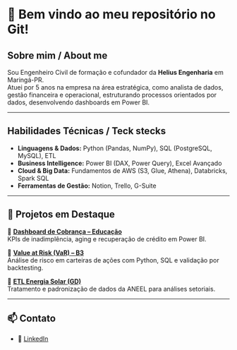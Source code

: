 # 👋 Bem vindo ao meu repositório no Git!

## Sobre mim / About me
Sou Engenheiro Civil de formação e cofundador da **Helius Engenharia** em Maringá-PR.  
Atuei por 5 anos na empresa na área estratégica, como analista de dados, gestão financeira e operacional, estruturando processos orientados por dados, desenvolvendo dashboards em Power BI. 

---

## Habilidades Técnicas / Teck stecks
- **Linguagens & Dados:** Python (Pandas, NumPy), SQL (PostgreSQL, MySQL), ETL  
- **Business Intelligence:** Power BI (DAX, Power Query), Excel Avançado  
- **Cloud & Big Data:** Fundamentos de AWS (S3, Glue, Athena), Databricks, Spark SQL  
- **Ferramentas de Gestão:** Notion, Trello, G-Suite  

---

## 📌 Projetos em Destaque
🔹 [**Dashboard de Cobrança – Educação**](#)  
KPIs de inadimplência, aging e recuperação de crédito em Power BI.  

🔹 [**Value at Risk (VaR) – B3**](#)  
Análise de risco em carteiras de ações com Python, SQL e validação por backtesting.  

🔹 [**ETL Energia Solar (GD)**](#)  
Tratamento e padronização de dados da ANEEL para análises setoriais.  

---

## 📫 Contato

- 💼 [LinkedIn](https://linkedin.com/in/SEULINK)  

